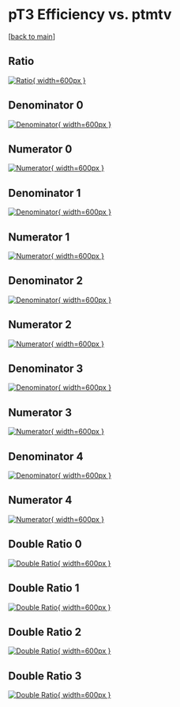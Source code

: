 # pT3 Efficiency vs. ptmtv

[[back to main](./)]



## Ratio

[![Ratio](../mtv/var/pT3_vtr_321_1_eff_ptmtv.png){ width=600px }](../mtv/var/pT3_vtr_321_1_eff_ptmtv.pdf)

## Denominator 0

[![Denominator](../mtv/den/pT3_vtr_321_1_eff_ptmtv_den0.png){ width=600px }](../mtv/den/pT3_vtr_321_1_eff_ptmtv_den0.pdf)

## Numerator 0

[![Numerator](../mtv/num/pT3_vtr_321_1_eff_ptmtv_num0.png){ width=600px }](../mtv/num/pT3_vtr_321_1_eff_ptmtv_num0.pdf)

## Denominator 1

[![Denominator](../mtv/den/pT3_vtr_321_1_eff_ptmtv_den1.png){ width=600px }](../mtv/den/pT3_vtr_321_1_eff_ptmtv_den1.pdf)

## Numerator 1

[![Numerator](../mtv/num/pT3_vtr_321_1_eff_ptmtv_num1.png){ width=600px }](../mtv/num/pT3_vtr_321_1_eff_ptmtv_num1.pdf)

## Denominator 2

[![Denominator](../mtv/den/pT3_vtr_321_1_eff_ptmtv_den2.png){ width=600px }](../mtv/den/pT3_vtr_321_1_eff_ptmtv_den2.pdf)

## Numerator 2

[![Numerator](../mtv/num/pT3_vtr_321_1_eff_ptmtv_num2.png){ width=600px }](../mtv/num/pT3_vtr_321_1_eff_ptmtv_num2.pdf)

## Denominator 3

[![Denominator](../mtv/den/pT3_vtr_321_1_eff_ptmtv_den3.png){ width=600px }](../mtv/den/pT3_vtr_321_1_eff_ptmtv_den3.pdf)

## Numerator 3

[![Numerator](../mtv/num/pT3_vtr_321_1_eff_ptmtv_num3.png){ width=600px }](../mtv/num/pT3_vtr_321_1_eff_ptmtv_num3.pdf)

## Denominator 4

[![Denominator](../mtv/den/pT3_vtr_321_1_eff_ptmtv_den4.png){ width=600px }](../mtv/den/pT3_vtr_321_1_eff_ptmtv_den4.pdf)

## Numerator 4

[![Numerator](../mtv/num/pT3_vtr_321_1_eff_ptmtv_num4.png){ width=600px }](../mtv/num/pT3_vtr_321_1_eff_ptmtv_num4.pdf)

## Double Ratio 0

[![Double Ratio](../mtv/ratio/pT3_vtr_321_1_eff_ptmtv_ratio0.png){ width=600px }](../mtv/ratio/pT3_vtr_321_1_eff_ptmtv_ratio0.pdf)

## Double Ratio 1

[![Double Ratio](../mtv/ratio/pT3_vtr_321_1_eff_ptmtv_ratio1.png){ width=600px }](../mtv/ratio/pT3_vtr_321_1_eff_ptmtv_ratio1.pdf)

## Double Ratio 2

[![Double Ratio](../mtv/ratio/pT3_vtr_321_1_eff_ptmtv_ratio2.png){ width=600px }](../mtv/ratio/pT3_vtr_321_1_eff_ptmtv_ratio2.pdf)

## Double Ratio 3

[![Double Ratio](../mtv/ratio/pT3_vtr_321_1_eff_ptmtv_ratio3.png){ width=600px }](../mtv/ratio/pT3_vtr_321_1_eff_ptmtv_ratio3.pdf)

